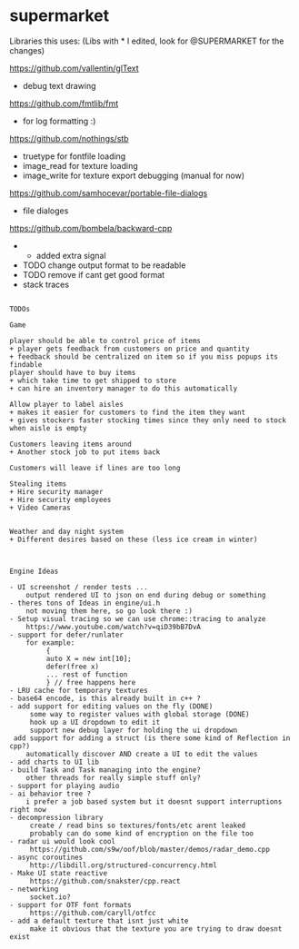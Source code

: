 # supermarket


Libraries this uses:
(Libs with * I edited, look for @SUPERMARKET for the changes)

https://github.com/vallentin/glText
- debug text drawing

https://github.com/fmtlib/fmt
- for log formatting :) 

https://github.com/nothings/stb
- truetype for fontfile loading 
- image_read for texture loading 
- image_write for texture export debugging (manual for now) 

https://github.com/samhocevar/portable-file-dialogs
- file dialoges

https://github.com/bombela/backward-cpp
- * added extra signal 
- TODO change output format to be readable
- TODO remove if cant get good format
- stack traces


```

TODOs

Game 

player should be able to control price of items
+ player gets feedback from customers on price and quantity 
+ feedback should be centralized on item so if you miss popups its findable
player should have to buy items 
+ which take time to get shipped to store
+ can hire an inventory manager to do this automatically

Allow player to label aisles 
+ makes it easier for customers to find the item they want
+ gives stockers faster stocking times since they only need to stock when aisle is empty

Customers leaving items around
+ Another stock job to put items back

Customers will leave if lines are too long 

Stealing items
+ Hire security manager
+ Hire security employees 
+ Video Cameras


Weather and day night system
+ Different desires based on these (less ice cream in winter) 



Engine Ideas

- UI screenshot / render tests ... 
    output rendered UI to json on end during debug or something 
- theres tons of Ideas in engine/ui.h
    not moving them here, so go look there :) 
- Setup visual tracing so we can use chrome::tracing to analyze
    https://www.youtube.com/watch?v=qiD39bB7DvA
- support for defer/runlater
    for example:
         {
         auto X = new int[10];
         defer(free x)
         ... rest of function
         } // free happens here
- LRU cache for temporary textures
- base64 encode, is this already built in c++ ?
- add support for editing values on the fly (DONE) 
     some way to register values with global storage (DONE)
     hook up a UI dropdown to edit it
     support new debug layer for holding the ui dropdown
 add support for adding a struct (is there some kind of Reflection in cpp?)
    automatically discover AND create a UI to edit the values
- add charts to UI lib
- build Task and Task managing into the engine?
    other threads for really simple stuff only?
- support for playing audio
- ai behavior tree ?
    i prefer a job based system but it doesnt support interruptions right now
- decompression library
     create / read bins so textures/fonts/etc arent leaked
     probably can do some kind of encryption on the file too
- radar ui would look cool
     https://github.com/s9w/oof/blob/master/demos/radar_demo.cpp
- async coroutines
     http://libdill.org/structured-concurrency.html
- Make UI state reactive
     https://github.com/snakster/cpp.react
- networking
     socket.io?
- support for OTF font formats
     https://github.com/caryll/otfcc
- add a default texture that isnt just white
     make it obvious that the texture you are trying to draw doesnt exist
```



